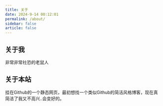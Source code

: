 ```yaml
---
title: 关于
date: 2024-9-14 00:12:01
permalink: /about/
sidebar: false
article: false
---
```


## 关于我

非常非常社恐的老鼠人

## 关于本站

挂在Github的一个静态网页，最初想找一个类似Github的简洁风格博客，现在真简洁了我又不高兴..会变好的。